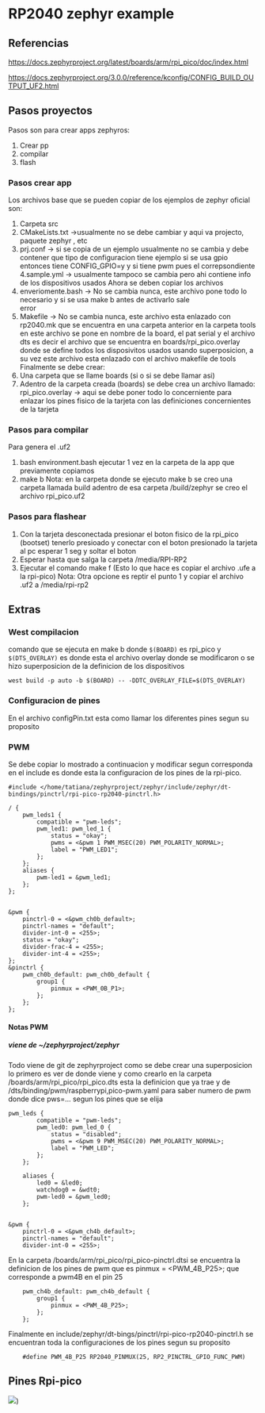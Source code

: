# RP2040 zephyr example

## Referencias

https://docs.zephyrproject.org/latest/boards/arm/rpi_pico/doc/index.html

https://docs.zephyrproject.org/3.0.0/reference/kconfig/CONFIG_BUILD_OUTPUT_UF2.html

## Pasos proyectos

Pasos son para crear apps zephyros:
1. Crear pp
2. compilar
3. flash

### Pasos crear app

Los archivos base que se pueden copiar de los ejemplos de zephyr oficial son:
1. Carpeta src
2. CMakeLists.txt	->usualmente no se debe cambiar y aqui va projecto, paquete zephyr , etc
3. prj.conf 		-> si se copia de un ejemplo usualmente no se cambia y debe contener que tipo de configuracion tiene
			ejemplo si se usa gpio entonces tiene CONFIG_GPIO=y y si tiene pwm pues el correpsondiente
4.sample.yml 		-> usualmente tampoco se cambia pero ahi contiene info de los dispositivos usados
Ahora se deben copiar los archivos
1. enveriomente.bash	-> No se cambia nunca, este archivo pone todo lo necesario y si se usa make b antes de activarlo sale 					
			error
2. Makefile		-> No se cambia nunca, este archivo esta enlazado con rp2040.mk que se encuentra en una carpeta anterior
			en la carpeta tools en este archivo se pone en nombre de la board, el pat serial y el archivo dts es
			decir el archivo que se encuentra en boards/rpi_pico.overlay donde se define todos los disposivitos usados
			usando superposicion, a su vez este archivo esta enlazado con el archivo makefile de tools 
Finalmente se debe crear:
1. Una carpeta que se llame boards (si o si se debe llamar asi)
2. Adentro de la carpeta creada (boards) se debe crea un archivo llamado:
rpi_pico.overlay	-> aqui se debe poner todo lo concerniente para enlazar los pines fisico de la tarjeta con las 
			definiciones concernientes de la tarjeta


### Pasos para compilar

Para genera el .uf2
1. bash environment.bash ejecutar 1 vez en la carpeta de la app que previamente copiamos
2. make b
Nota: en la carpeta donde se ejecuto make b se creo una carpeta llamada build adentro de esa carpeta /build/zephyr se creo el archivo rpi_pico.uf2

### Pasos para flashear

1. Con la tarjeta desconectada presionar el boton fisico de la rpi_pico (bootset) tenerlo presioado
y conectar con el boton presionado la tarjeta al pc esperar 1 seg y soltar el boton
2. Esperar hasta que salga la carpeta /media/RPI-RP2
3. Ejecutar el comando make f (Esto lo que hace es copiar el archivo .ufe a la rpi-pico)
Nota: Otra opcione es reptir el punto 1 y copiar el archivo .uf2 a /media/rpi-rp2

## Extras

### West compilacion

comando que se ejecuta en make b donde ```$(BOARD)``` es rpi_pico y ```$(DTS_OVERLAY)``` es donde esta el archivo overlay donde se modificaron o se hizo superposicion de la definicion de los dispositivos

```
west build -p auto -b $(BOARD) -- -DDTC_OVERLAY_FILE=$(DTS_OVERLAY)
```

### Configuracion de pines

En el archivo configPin.txt esta como llamar los diferentes pines segun su proposito		

### PWM
Se debe copiar lo mostrado a continuacion y modificar segun corresponda en el include es donde esta la configuracion de los pines de la rpi-pico.
```
#include </home/tatiana/zephyrproject/zephyr/include/zephyr/dt-bindings/pinctrl/rpi-pico-rp2040-pinctrl.h>

/ {
	pwm_leds1 {
		compatible = "pwm-leds";
		pwm_led1: pwm_led_1 {
			status = "okay";
			pwms = <&pwm 1 PWM_MSEC(20) PWM_POLARITY_NORMAL>;
			label = "PWM_LED1";
		};
	};
	aliases {
		pwm-led1 = &pwm_led1;
	};
};


&pwm {
	pinctrl-0 = <&pwm_ch0b_default>;
	pinctrl-names = "default";
	divider-int-0 = <255>;
	status = "okay";
	divider-frac-4 = <255>;
	divider-int-4 = <255>;
};
&pinctrl {
	pwm_ch0b_default: pwm_ch0b_default {
		group1 {
			pinmux = <PWM_0B_P1>;
		};
	};
};
``` 

#### Notas PWM 

##### viene de ~/zephyrproject/zephyr

Todo viene de git de zephyrproject como se debe crear una superposicion lo primero es ver de donde viene y como crearlo en la carpeta /boards/arm/rpi_pico/rpi_pico.dts esta la definicion que ya trae y de /dts/binding/pwm/raspberrypi,pico-pwm.yaml para saber numero de pwm donde dice pws=... segun los pines que se elija

```
pwm_leds {
		compatible = "pwm-leds";
		pwm_led0: pwm_led_0 {
			status = "disabled";
			pwms = <&pwm 9 PWM_MSEC(20) PWM_POLARITY_NORMAL>;
			label = "PWM_LED";
		};
	};

	aliases {
		led0 = &led0;
		watchdog0 = &wdt0;
		pwm-led0 = &pwm_led0;
	};


&pwm {
	pinctrl-0 = <&pwm_ch4b_default>;
	pinctrl-names = "default";
	divider-int-0 = <255>;
```

En la carpeta /boards/arm/rpi_pico/rpi_pico-pinctrl.dtsi se encuentra la definicion de los pines de pwm que es pinmux = <PWM_4B_P25>; que corresponde a pwm4B en el pin 25

```
	pwm_ch4b_default: pwm_ch4b_default {
		group1 {
			pinmux = <PWM_4B_P25>;
		};
	};
```
Finalmente en  include/zephyr/dt-bings/pinctrl/rpi-pico-rp2040-pinctrl.h se encuentran toda la configuraciones de los pines segun su proposito

```
	#define PWM_4B_P25 RP2040_PINMUX(25, RP2_PINCTRL_GPIO_FUNC_PWM) 
```
## Pines Rpi-pico
![](https://github.com/ltherreraro/Wally/blob/main/Imagenes/raspberryPipico.PNG))
